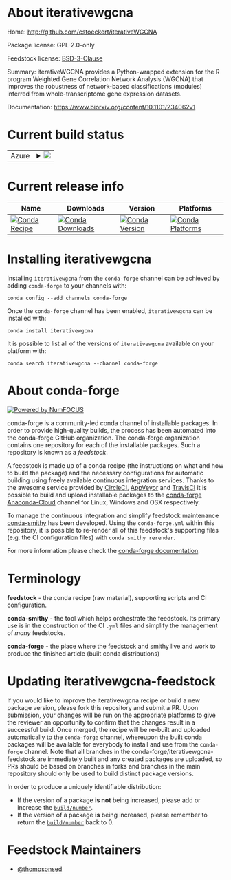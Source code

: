 About iterativewgcna
====================

Home: http://github.com/cstoeckert/iterativeWGCNA

Package license: GPL-2.0-only

Feedstock license: [BSD-3-Clause](https://github.com/conda-forge/iterativewgcna-feedstock/blob/master/LICENSE.txt)

Summary: iterativeWGCNA provides a Python-wrapped extension for the R program Weighted Gene Correlation Network Analysis (WGCNA) that improves the robustness of network-based classifications (modules) inferred from whole-transcriptome gene expression datasets.

Documentation: https://www.biorxiv.org/content/10.1101/234062v1

Current build status
====================


<table>
    
  <tr>
    <td>Azure</td>
    <td>
      <details>
        <summary>
          <a href="https://dev.azure.com/conda-forge/feedstock-builds/_build/latest?definitionId=8068&branchName=master">
            <img src="https://dev.azure.com/conda-forge/feedstock-builds/_apis/build/status/iterativewgcna-feedstock?branchName=master">
          </a>
        </summary>
        <table>
          <thead><tr><th>Variant</th><th>Status</th></tr></thead>
          <tbody><tr>
              <td>linux_64_python3.6.____cpythonr_base3.6</td>
              <td>
                <a href="https://dev.azure.com/conda-forge/feedstock-builds/_build/latest?definitionId=8068&branchName=master">
                  <img src="https://dev.azure.com/conda-forge/feedstock-builds/_apis/build/status/iterativewgcna-feedstock?branchName=master&jobName=linux&configuration=linux_64_python3.6.____cpythonr_base3.6" alt="variant">
                </a>
              </td>
            </tr><tr>
              <td>linux_64_python3.6.____cpythonr_base4.0</td>
              <td>
                <a href="https://dev.azure.com/conda-forge/feedstock-builds/_build/latest?definitionId=8068&branchName=master">
                  <img src="https://dev.azure.com/conda-forge/feedstock-builds/_apis/build/status/iterativewgcna-feedstock?branchName=master&jobName=linux&configuration=linux_64_python3.6.____cpythonr_base4.0" alt="variant">
                </a>
              </td>
            </tr><tr>
              <td>linux_64_python3.7.____cpythonr_base3.6</td>
              <td>
                <a href="https://dev.azure.com/conda-forge/feedstock-builds/_build/latest?definitionId=8068&branchName=master">
                  <img src="https://dev.azure.com/conda-forge/feedstock-builds/_apis/build/status/iterativewgcna-feedstock?branchName=master&jobName=linux&configuration=linux_64_python3.7.____cpythonr_base3.6" alt="variant">
                </a>
              </td>
            </tr><tr>
              <td>linux_64_python3.7.____cpythonr_base4.0</td>
              <td>
                <a href="https://dev.azure.com/conda-forge/feedstock-builds/_build/latest?definitionId=8068&branchName=master">
                  <img src="https://dev.azure.com/conda-forge/feedstock-builds/_apis/build/status/iterativewgcna-feedstock?branchName=master&jobName=linux&configuration=linux_64_python3.7.____cpythonr_base4.0" alt="variant">
                </a>
              </td>
            </tr><tr>
              <td>linux_64_python3.8.____cpythonr_base3.6</td>
              <td>
                <a href="https://dev.azure.com/conda-forge/feedstock-builds/_build/latest?definitionId=8068&branchName=master">
                  <img src="https://dev.azure.com/conda-forge/feedstock-builds/_apis/build/status/iterativewgcna-feedstock?branchName=master&jobName=linux&configuration=linux_64_python3.8.____cpythonr_base3.6" alt="variant">
                </a>
              </td>
            </tr><tr>
              <td>linux_64_python3.8.____cpythonr_base4.0</td>
              <td>
                <a href="https://dev.azure.com/conda-forge/feedstock-builds/_build/latest?definitionId=8068&branchName=master">
                  <img src="https://dev.azure.com/conda-forge/feedstock-builds/_apis/build/status/iterativewgcna-feedstock?branchName=master&jobName=linux&configuration=linux_64_python3.8.____cpythonr_base4.0" alt="variant">
                </a>
              </td>
            </tr><tr>
              <td>linux_64_python3.9.____cpythonr_base3.6</td>
              <td>
                <a href="https://dev.azure.com/conda-forge/feedstock-builds/_build/latest?definitionId=8068&branchName=master">
                  <img src="https://dev.azure.com/conda-forge/feedstock-builds/_apis/build/status/iterativewgcna-feedstock?branchName=master&jobName=linux&configuration=linux_64_python3.9.____cpythonr_base3.6" alt="variant">
                </a>
              </td>
            </tr><tr>
              <td>linux_64_python3.9.____cpythonr_base4.0</td>
              <td>
                <a href="https://dev.azure.com/conda-forge/feedstock-builds/_build/latest?definitionId=8068&branchName=master">
                  <img src="https://dev.azure.com/conda-forge/feedstock-builds/_apis/build/status/iterativewgcna-feedstock?branchName=master&jobName=linux&configuration=linux_64_python3.9.____cpythonr_base4.0" alt="variant">
                </a>
              </td>
            </tr><tr>
              <td>osx_64_python3.6.____cpythonr_base3.6</td>
              <td>
                <a href="https://dev.azure.com/conda-forge/feedstock-builds/_build/latest?definitionId=8068&branchName=master">
                  <img src="https://dev.azure.com/conda-forge/feedstock-builds/_apis/build/status/iterativewgcna-feedstock?branchName=master&jobName=osx&configuration=osx_64_python3.6.____cpythonr_base3.6" alt="variant">
                </a>
              </td>
            </tr><tr>
              <td>osx_64_python3.6.____cpythonr_base4.0</td>
              <td>
                <a href="https://dev.azure.com/conda-forge/feedstock-builds/_build/latest?definitionId=8068&branchName=master">
                  <img src="https://dev.azure.com/conda-forge/feedstock-builds/_apis/build/status/iterativewgcna-feedstock?branchName=master&jobName=osx&configuration=osx_64_python3.6.____cpythonr_base4.0" alt="variant">
                </a>
              </td>
            </tr><tr>
              <td>osx_64_python3.7.____cpythonr_base3.6</td>
              <td>
                <a href="https://dev.azure.com/conda-forge/feedstock-builds/_build/latest?definitionId=8068&branchName=master">
                  <img src="https://dev.azure.com/conda-forge/feedstock-builds/_apis/build/status/iterativewgcna-feedstock?branchName=master&jobName=osx&configuration=osx_64_python3.7.____cpythonr_base3.6" alt="variant">
                </a>
              </td>
            </tr><tr>
              <td>osx_64_python3.7.____cpythonr_base4.0</td>
              <td>
                <a href="https://dev.azure.com/conda-forge/feedstock-builds/_build/latest?definitionId=8068&branchName=master">
                  <img src="https://dev.azure.com/conda-forge/feedstock-builds/_apis/build/status/iterativewgcna-feedstock?branchName=master&jobName=osx&configuration=osx_64_python3.7.____cpythonr_base4.0" alt="variant">
                </a>
              </td>
            </tr><tr>
              <td>osx_64_python3.8.____cpythonr_base3.6</td>
              <td>
                <a href="https://dev.azure.com/conda-forge/feedstock-builds/_build/latest?definitionId=8068&branchName=master">
                  <img src="https://dev.azure.com/conda-forge/feedstock-builds/_apis/build/status/iterativewgcna-feedstock?branchName=master&jobName=osx&configuration=osx_64_python3.8.____cpythonr_base3.6" alt="variant">
                </a>
              </td>
            </tr><tr>
              <td>osx_64_python3.8.____cpythonr_base4.0</td>
              <td>
                <a href="https://dev.azure.com/conda-forge/feedstock-builds/_build/latest?definitionId=8068&branchName=master">
                  <img src="https://dev.azure.com/conda-forge/feedstock-builds/_apis/build/status/iterativewgcna-feedstock?branchName=master&jobName=osx&configuration=osx_64_python3.8.____cpythonr_base4.0" alt="variant">
                </a>
              </td>
            </tr><tr>
              <td>osx_64_python3.9.____cpythonr_base3.6</td>
              <td>
                <a href="https://dev.azure.com/conda-forge/feedstock-builds/_build/latest?definitionId=8068&branchName=master">
                  <img src="https://dev.azure.com/conda-forge/feedstock-builds/_apis/build/status/iterativewgcna-feedstock?branchName=master&jobName=osx&configuration=osx_64_python3.9.____cpythonr_base3.6" alt="variant">
                </a>
              </td>
            </tr><tr>
              <td>osx_64_python3.9.____cpythonr_base4.0</td>
              <td>
                <a href="https://dev.azure.com/conda-forge/feedstock-builds/_build/latest?definitionId=8068&branchName=master">
                  <img src="https://dev.azure.com/conda-forge/feedstock-builds/_apis/build/status/iterativewgcna-feedstock?branchName=master&jobName=osx&configuration=osx_64_python3.9.____cpythonr_base4.0" alt="variant">
                </a>
              </td>
            </tr><tr>
              <td>win_64_python3.6.____cpythonr_base3.6</td>
              <td>
                <a href="https://dev.azure.com/conda-forge/feedstock-builds/_build/latest?definitionId=8068&branchName=master">
                  <img src="https://dev.azure.com/conda-forge/feedstock-builds/_apis/build/status/iterativewgcna-feedstock?branchName=master&jobName=win&configuration=win_64_python3.6.____cpythonr_base3.6" alt="variant">
                </a>
              </td>
            </tr><tr>
              <td>win_64_python3.6.____cpythonr_base4.0</td>
              <td>
                <a href="https://dev.azure.com/conda-forge/feedstock-builds/_build/latest?definitionId=8068&branchName=master">
                  <img src="https://dev.azure.com/conda-forge/feedstock-builds/_apis/build/status/iterativewgcna-feedstock?branchName=master&jobName=win&configuration=win_64_python3.6.____cpythonr_base4.0" alt="variant">
                </a>
              </td>
            </tr><tr>
              <td>win_64_python3.7.____cpythonr_base3.6</td>
              <td>
                <a href="https://dev.azure.com/conda-forge/feedstock-builds/_build/latest?definitionId=8068&branchName=master">
                  <img src="https://dev.azure.com/conda-forge/feedstock-builds/_apis/build/status/iterativewgcna-feedstock?branchName=master&jobName=win&configuration=win_64_python3.7.____cpythonr_base3.6" alt="variant">
                </a>
              </td>
            </tr><tr>
              <td>win_64_python3.7.____cpythonr_base4.0</td>
              <td>
                <a href="https://dev.azure.com/conda-forge/feedstock-builds/_build/latest?definitionId=8068&branchName=master">
                  <img src="https://dev.azure.com/conda-forge/feedstock-builds/_apis/build/status/iterativewgcna-feedstock?branchName=master&jobName=win&configuration=win_64_python3.7.____cpythonr_base4.0" alt="variant">
                </a>
              </td>
            </tr>
          </tbody>
        </table>
      </details>
    </td>
  </tr>
</table>

Current release info
====================

| Name | Downloads | Version | Platforms |
| --- | --- | --- | --- |
| [![Conda Recipe](https://img.shields.io/badge/recipe-iterativewgcna-green.svg)](https://anaconda.org/conda-forge/iterativewgcna) | [![Conda Downloads](https://img.shields.io/conda/dn/conda-forge/iterativewgcna.svg)](https://anaconda.org/conda-forge/iterativewgcna) | [![Conda Version](https://img.shields.io/conda/vn/conda-forge/iterativewgcna.svg)](https://anaconda.org/conda-forge/iterativewgcna) | [![Conda Platforms](https://img.shields.io/conda/pn/conda-forge/iterativewgcna.svg)](https://anaconda.org/conda-forge/iterativewgcna) |

Installing iterativewgcna
=========================

Installing `iterativewgcna` from the `conda-forge` channel can be achieved by adding `conda-forge` to your channels with:

```
conda config --add channels conda-forge
```

Once the `conda-forge` channel has been enabled, `iterativewgcna` can be installed with:

```
conda install iterativewgcna
```

It is possible to list all of the versions of `iterativewgcna` available on your platform with:

```
conda search iterativewgcna --channel conda-forge
```


About conda-forge
=================

[![Powered by NumFOCUS](https://img.shields.io/badge/powered%20by-NumFOCUS-orange.svg?style=flat&colorA=E1523D&colorB=007D8A)](http://numfocus.org)

conda-forge is a community-led conda channel of installable packages.
In order to provide high-quality builds, the process has been automated into the
conda-forge GitHub organization. The conda-forge organization contains one repository
for each of the installable packages. Such a repository is known as a *feedstock*.

A feedstock is made up of a conda recipe (the instructions on what and how to build
the package) and the necessary configurations for automatic building using freely
available continuous integration services. Thanks to the awesome service provided by
[CircleCI](https://circleci.com/), [AppVeyor](https://www.appveyor.com/)
and [TravisCI](https://travis-ci.com/) it is possible to build and upload installable
packages to the [conda-forge](https://anaconda.org/conda-forge)
[Anaconda-Cloud](https://anaconda.org/) channel for Linux, Windows and OSX respectively.

To manage the continuous integration and simplify feedstock maintenance
[conda-smithy](https://github.com/conda-forge/conda-smithy) has been developed.
Using the ``conda-forge.yml`` within this repository, it is possible to re-render all of
this feedstock's supporting files (e.g. the CI configuration files) with ``conda smithy rerender``.

For more information please check the [conda-forge documentation](https://conda-forge.org/docs/).

Terminology
===========

**feedstock** - the conda recipe (raw material), supporting scripts and CI configuration.

**conda-smithy** - the tool which helps orchestrate the feedstock.
                   Its primary use is in the construction of the CI ``.yml`` files
                   and simplify the management of *many* feedstocks.

**conda-forge** - the place where the feedstock and smithy live and work to
                  produce the finished article (built conda distributions)


Updating iterativewgcna-feedstock
=================================

If you would like to improve the iterativewgcna recipe or build a new
package version, please fork this repository and submit a PR. Upon submission,
your changes will be run on the appropriate platforms to give the reviewer an
opportunity to confirm that the changes result in a successful build. Once
merged, the recipe will be re-built and uploaded automatically to the
`conda-forge` channel, whereupon the built conda packages will be available for
everybody to install and use from the `conda-forge` channel.
Note that all branches in the conda-forge/iterativewgcna-feedstock are
immediately built and any created packages are uploaded, so PRs should be based
on branches in forks and branches in the main repository should only be used to
build distinct package versions.

In order to produce a uniquely identifiable distribution:
 * If the version of a package **is not** being increased, please add or increase
   the [``build/number``](https://conda.io/docs/user-guide/tasks/build-packages/define-metadata.html#build-number-and-string).
 * If the version of a package **is** being increased, please remember to return
   the [``build/number``](https://conda.io/docs/user-guide/tasks/build-packages/define-metadata.html#build-number-and-string)
   back to 0.

Feedstock Maintainers
=====================

* [@thompsonsed](https://github.com/thompsonsed/)

